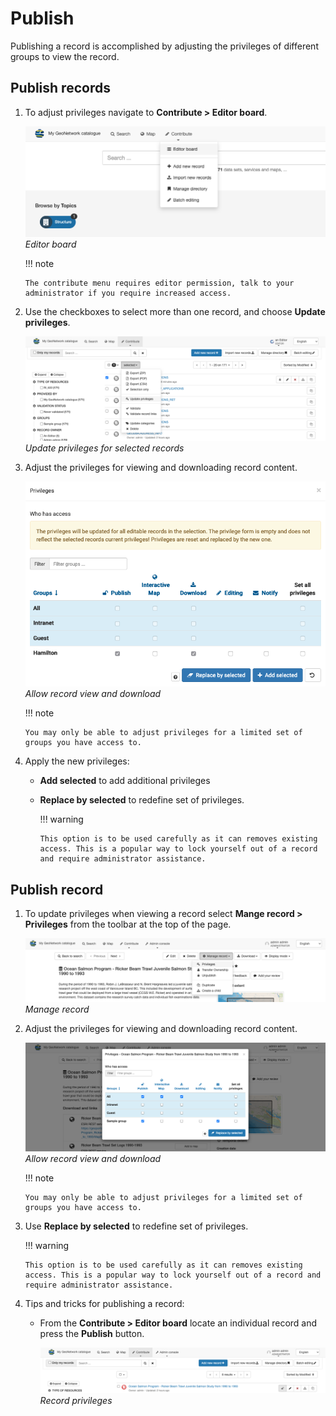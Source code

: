 # Publish

Publishing a record is accomplished by adjusting the privileges of
different groups to view the record.

## Publish records

1.  To adjust privileges navigate to
    **Contribute > Editor board**.

    ![](img/editor_board.png)
    *Editor board*

    !!! note

        The contribute menu requires editor permission, talk to your
        administrator if you require increased access.

2.  Use the checkboxes to select more than one record, and choose
    **Update privileges**.

    ![](img/publish_records.png)
    *Update privileges for selected records*

3.  Adjust the privileges for viewing and downloading record content.

    ![](img/update_privileges.png)
    *Allow record view and download*

    !!! note

        You may only be able to adjust privileges for a limited set of
        groups you have access to.

4.  Apply the new privileges:

    -   **Add selected** to add
        additional privileges

    -   **Replace by selected** to
        redefine set of privileges.

        !!! warning

            This option is to be used carefully as it can removes existing
            access. This is a popular way to lock yourself out of a record
            and require administrator assistance.

## Publish record

1.  To update privileges when viewing a record select
    **Mange record > Privileges** from the toolbar at the top of the page.

    ![](img/manage_record.png)
    *Manage record*

2.  Adjust the privileges for viewing and downloading record content.

    ![](img/record_privileges.png)
    *Allow record view and download*

    !!! note

        You may only be able to adjust privileges for a limited set of
        groups you have access to.

3.  Use **Replace by selected** to
    redefine set of privileges.

    !!! warning

        This option is to be used carefully as it can removes existing
        access. This is a popular way to lock yourself out of a record and
        require administrator assistance.

4.  Tips and tricks for publishing a record:

    -   From the **Contribute > Editor board** locate an individual record and press the **Publish** button.

        ![](img/publish_record.png)
        *Record privileges*

